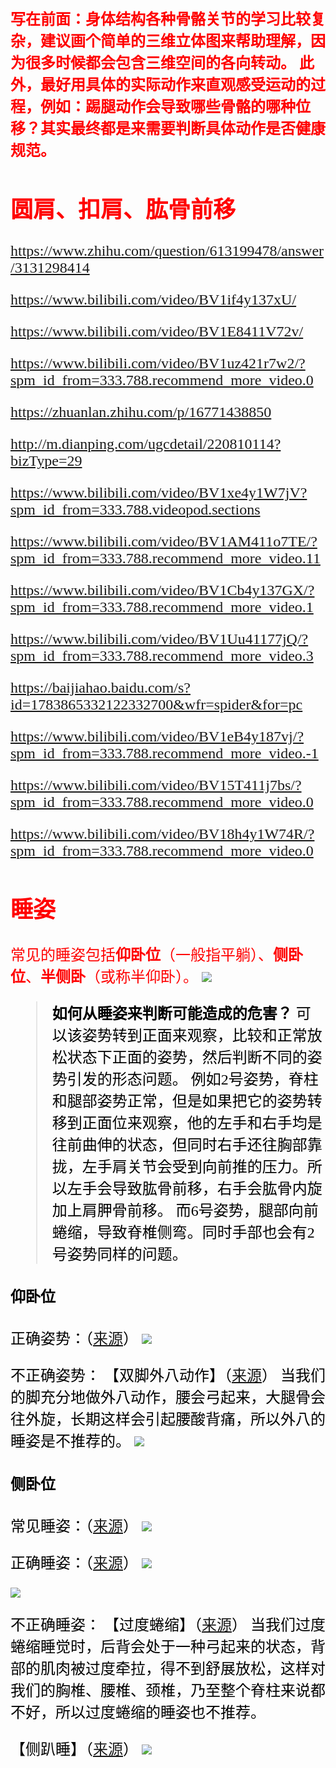 
<font color =red face=kaiti size=5>**写在前面：身体结构各种骨骼关节的学习比较复杂，建议画个简单的三维立体图来帮助理解，因为很多时候都会包含三维空间的各向转动。
此外，最好用具体的实际动作来直观感受运动的过程，例如：踢腿动作会导致哪些骨骼的哪种位移？其实最终都是来需要判断具体动作是否健康规范。**

## 圆肩、扣肩、肱骨前移




https://www.zhihu.com/question/613199478/answer/3131298414

https://www.bilibili.com/video/BV1if4y137xU/

https://www.bilibili.com/video/BV1E8411V72v/

https://www.bilibili.com/video/BV1uz421r7w2/?spm_id_from=333.788.recommend_more_video.0

https://zhuanlan.zhihu.com/p/16771438850

http://m.dianping.com/ugcdetail/220810114?bizType=29

https://www.bilibili.com/video/BV1xe4y1W7jV?spm_id_from=333.788.videopod.sections

https://www.bilibili.com/video/BV1AM411o7TE/?spm_id_from=333.788.recommend_more_video.11

https://www.bilibili.com/video/BV1Cb4y137GX/?spm_id_from=333.788.recommend_more_video.1

https://www.bilibili.com/video/BV1Uu41177jQ/?spm_id_from=333.788.recommend_more_video.3


https://baijiahao.baidu.com/s?id=1783865332122332700&wfr=spider&for=pc

https://www.bilibili.com/video/BV1eB4y187vj/?spm_id_from=333.788.recommend_more_video.-1


https://www.bilibili.com/video/BV15T411j7bs/?spm_id_from=333.788.recommend_more_video.0

https://www.bilibili.com/video/BV18h4y1W74R/?spm_id_from=333.788.recommend_more_video.0




## 睡姿
常见的睡姿包括**仰卧位**（一般指平躺）、**侧卧位**、**半侧卧**（或称半仰卧）。
<img src="https://github.com/zeff163/stackedit-app-data/blob/master/file/%E8%BF%90%E5%8A%A8/picture/001.jpg?raw=true"> 
> <font color =o>**如何从睡姿来判断可能造成的危害？**
> 可以该姿势转到正面来观察，比较和正常放松状态下正面的姿势，然后判断不同的姿势引发的形态问题。
> 例如2号姿势，脊柱和腿部姿势正常，但是如果把它的姿势转移到正面位来观察，他的左手和右手均是往前曲伸的状态，但同时右手还往胸部靠拢，左手肩关节会受到向前推的压力。所以左手会导致肱骨前移，右手会肱骨内旋加上肩胛骨前移。
> 而6号姿势，腿部向前蜷缩，导致脊椎侧弯。同时手部也会有2号姿势同样的问题。


#### 仰卧位
正确姿势：（[来源](https://baijiahao.baidu.com/s?id=1818672431203475487&wfr=spider&for=pc)）
<img src="https://github.com/zeff163/stackedit-app-data/blob/master/file/%E8%BF%90%E5%8A%A8/picture/006.jpg?raw=true">

不正确姿势：
【双脚外八动作】（[来源](https://baijiahao.baidu.com/s?id=1810223727521155215&wfr=spider&for=pc)）
当我们的脚充分地做外八动作，腰会弓起来，大腿骨会往外旋，长期这样会引起腰酸背痛，所以外八的睡姿是不推荐的。
<img src="https://github.com/zeff163/stackedit-app-data/blob/master/file/%E8%BF%90%E5%8A%A8/picture/007.jpg?raw=true">


#### 侧卧位
常见睡姿：（[来源](https://mbd.baidu.com/newspage/data/dtlandingsuper?nid=dt_2336548113173124773)）
<img src="https://github.com/zeff163/stackedit-app-data/blob/master/file/%E8%BF%90%E5%8A%A8/picture/004.jpeg?raw=true">

正确睡姿：（[来源](https://baijiahao.baidu.com/s?id=1810223727521155215&wfr=spider&for=pc)）
<img src="https://github.com/zeff163/stackedit-app-data/blob/master/file/%E8%BF%90%E5%8A%A8/picture/002.jpg?raw=true">  

<img src="https://github.com/zeff163/stackedit-app-data/blob/master/file/%E8%BF%90%E5%8A%A8/picture/003.jpg?raw=true">

不正确睡姿：
【过度蜷缩】（[来源](https://baijiahao.baidu.com/s?id=1810223727521155215&wfr=spider&for=pc)）
当我们过度蜷缩睡觉时，后背会处于一种弓起来的状态，背部的肌肉被过度牵拉，得不到舒展放松，这样对我们的胸椎、腰椎、颈椎，乃至整个脊柱来说都不好，所以过度蜷缩的睡姿也不推荐。

【侧趴睡】（[来源](https://baijiahao.baidu.com/s?id=1818672431203475487&wfr=spider&for=pc)）
<img src="https://github.com/zeff163/stackedit-app-data/blob/master/file/%E8%BF%90%E5%8A%A8/picture/005.jpg?raw=true">







<!--stackedit_data:
eyJoaXN0b3J5IjpbLTE0ODE5MzU3ODAsLTQ4MDM2OTcyMCwtMj
EyMTkzNDYyLC0xMzA4MTYzMzE1LDE1ODMwMjA5NzIsMTM0ODE4
MTEzMiw1OTg3NDA0MTMsMTA2NjA0OTM5LDEwMDI1NjI2ODUsMT
A2MTQxNjk3OCwyNzU3OTE4MTAsOTM1NTA1MTFdfQ==
-->